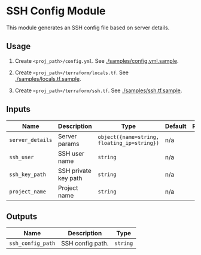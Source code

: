 # SSH Config Module

This module generates an SSH config file based on server details.

## Usage

1.  Create `<proj_path>/config.yml`. See [./samples/config.yml.sample](./samples/config.yml.sample).

2.  Create `<proj_path>/terraform/locals.tf`. See [./samples/locals.tf.sample](./samples/locals.tf.sample).

3.  Create `<proj_path>/terraform/ssh.tf`. See [./samples/ssh.tf.sample](./samples/ssh.tf.sample).

## Inputs

| Name             | Description              | Type                               | Default | Required |
| ---------------- | ------------------------ | ---------------------------------- | ------- | :------: |
| `server_details` | Server params            | `object({name=string, floating_ip=string})` | n/a     |   yes    |
| `ssh_user`       | SSH user name            | `string`                           | n/a     |   yes    |
| `ssh_key_path`   | SSH private key path     | `string`                           | n/a     |   yes    |
| `project_name`   | Project name             | `string`                           | n/a     |   yes    |

## Outputs

| Name              | Description      | Type     |
| ----------------- | ---------------- | -------- |
| `ssh_config_path` | SSH config path. | `string` |
